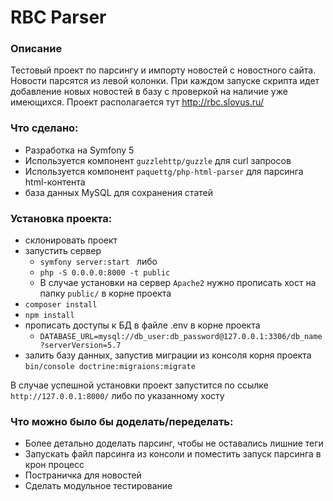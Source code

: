 # RBC Parser

### Описание
 Тестовый проект по парсингу и импорту новостей с новостного сайта. Новости парсятся из левой колонки. При каждом запуске скрипта идет добавление новых новостей в базу с проверкой на наличие уже имеющихся.
 Проект располагается тут <http://rbc.slovus.ru/>
 
### Что сделано:
 - Разработка на Symfony 5
 - Используется компонент ```guzzlehttp/guzzle``` для curl запросов
 - Используется компонент ```paquettg/php-html-parser``` для парсинга html-контента
 - база данных MySQL для сохранения статей

### Установка проекта:
- склонировать проект
- запустить сервер 
  - ```symfony server:start ``` либо
  - ```php -S 0.0.0.0:8000 -t public```
  - В случае установки на сервер ```Apache2``` нужно прописать хост на папку ```public/``` в корне проекта
- ```composer install```
- ```npm install```
- прописать доступы к БД в файле .env в корне проекта
  - ```DATABASE_URL=mysql://db_user:db_password@127.0.0.1:3306/db_name?serverVersion=5.7```
- залить базу данных, запустив миграции из консоля корня проекта
  ```bin/console doctrine:migraions:migrate```

В случае успешной установки проект запустится по ссылке ```http://127.0.0.1:8000/``` либо по указанному хосту

### Что можно было бы доделать/переделать:
 - Более детально доделать парсинг, чтобы не оставались лишние теги
 - Запускать файл парсинга из консоли и поместить запуск парсинга в крон процесс
 - Постраничка для новостей
 - Сделать модульное тестирование
 
